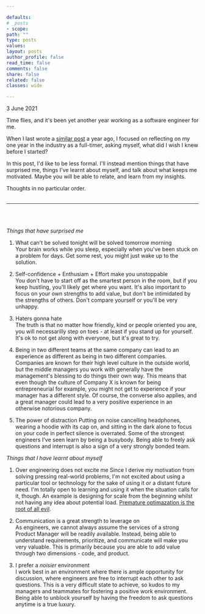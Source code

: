```yaml
---

defaults:
# _posts
- scope:
path: ""
type: posts
values:
layout: posts
author_profile: false
read_time: false
comments: false
share: false
related: false
classes: wide

---
```


3 June 2021

Time flies, and it's been yet another year working as a software engineer for me.

When I last wrote a [similar post](https://harshgadodia.com/blog/Reflections-on-1-Year-of-Software-Engineering/) a year ago, I focused on reflecting on my one year in the industry as a full-timer, asking myself, what did I wish I knew before I started?

In this post, I'd like to be less formal. I'll instead mention things that have surprised me, things I've learnt about myself, and talk about what keeps me motivated. Maybe you will be able to relate, and learn from my insights. 

Thoughts in no particular order.
<br />
<br />

---
<br />
<br />

*Things that have surprised me*

1. What can't be solved tonight will be solved tomorrow morning  
   Your brain works while you sleep, especially when you've been stuck on a problem for days. Get some rest, you might just wake up to the solution.


2. Self-confidence + Enthusiam + Effort make you unstoppable  
  You don't have to start off as the smartest person in the room, but if you keep hustling, you'll likely get where you want. It's also important to focus on your own strengths to add value, but don't be intimidated by the strengths of others. Don't compare yourself or you'll be very unhappy.

4. Haters gonna hate  
The truth is that no matter how friendly, kind or people oriented you are, you will necessarilly step on toes - at least if you stand up for yourself. It's ok to not get along with everyone, but it's great to try.


6. Being in two different teams at the same company can lead to an experience as different as being in two different companies.  
Companies are known for their high level culture in the outside world, but the middle managers you work with generally have the management's blessing to do things their own way. This means that even though the culture of Company X is known for being entrepreneurial for example, you might not get to experience if your manager has a different style. Of course, the converse also applies, and a great manager could lead to a very positive experience in an otherwise notorious company.

1. The power of distraction
Putting on noise cancelling headphones, wearing a hoodie with its cap on, and sitting in the dark alone to focus on your code in perfect silence is overrated. Some of the strongest engineers I've seen learn by being a busybody. Being able to freely ask questions and interrupt is also a sign of a very strongly bonded team.

*Things that I have learnt about myself*

1. Over engineering does not excite me
  Since I derive my motivation from solving pressing real-world problems, I'm not excited about using a particular tool or technology for the sake of using it or a distant future need. I'm totally open to learning and using it when the situation calls for it, though. An example is designing for scale from the beginning whilst not having any idea about potential load. [Premature optimazation is the root of all evil](https://www.explainxkcd.com/wiki/index.php/1691:_Optimization).  

2. Communication is a great strength to leverage on  
   As engineers, we cannot always assume the services of a strong Product Manager will be readily available. Instead, being able to understand requirements, prioritize, and communicate will make you very valuable. This is primarily because you are able to add value through two dimensions - code, and product.

3. I prefer a *noisier* environment  
  I work best in an environment where there is ample opportunity for discussion, where engineers are free to interrupt each other to ask questions. This is a very difficult state to achieve, so kudos to my managers and teammates for fostering a positive work environment. Being able to unblock yourself by having the freedom to ask questions anytime is a true luxury.